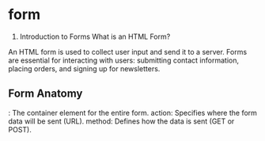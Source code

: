 # form



1. Introduction to Forms
What is an HTML Form?

An HTML form is used to collect user input and send it to a server.
Forms are essential for interacting with users: submitting contact information, placing orders, and signing up for newsletters.

## Form Anatomy

<form>: The container element for the entire form.
action: Specifies where the form data will be sent (URL).
method: Defines how the data is sent (GET or POST).